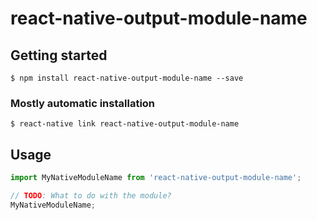 # react-native-output-module-name

## Getting started

`$ npm install react-native-output-module-name --save`

### Mostly automatic installation

`$ react-native link react-native-output-module-name`

## Usage
```javascript
import MyNativeModuleName from 'react-native-output-module-name';

// TODO: What to do with the module?
MyNativeModuleName;
```

